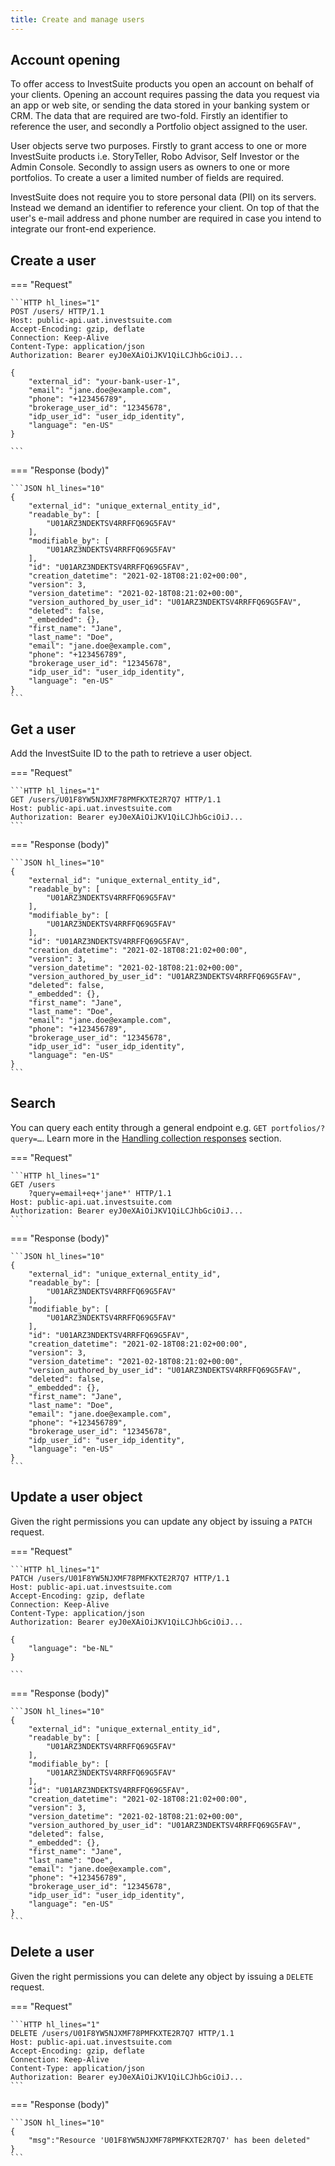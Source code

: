 ```yaml
---
title: Create and manage users
---
```


## Account opening

To offer access to InvestSuite products you open an account on behalf of your clients. Opening an account requires passing the data you request via an app or web site, or sending the data stored in your banking system or CRM. The data that are required are two-fold. Firstly an identifier to reference the user, and secondly a Portfolio object assigned to the user.

User objects serve two purposes. Firstly to grant access to one or more InvestSuite products i.e. StoryTeller, Robo Advisor, Self Investor or the Admin Console. Secondly to assign users as owners to one or more portfolios. To create a user a limited number of fields are required.

InvestSuite does not require you to store personal data (PII) on its servers. Instead we demand an identifier to reference your client. On top of that the user's e-mail address and phone number are required in case you intend to integrate our front-end experience.

## Create a user

=== "Request"

    ```HTTP hl_lines="1"
    POST /users/ HTTP/1.1
    Host: public-api.uat.investsuite.com
    Accept-Encoding: gzip, deflate
    Connection: Keep-Alive
    Content-Type: application/json
    Authorization: Bearer eyJ0eXAiOiJKV1QiLCJhbGciOiJ...

    {
        "external_id": "your-bank-user-1",
        "email": "jane.doe@example.com",
        "phone": "+123456789",
        "brokerage_user_id": "12345678",
        "idp_user_id": "user_idp_identity",
        "language": "en-US"
    }

    ```

=== "Response (body)"

    ```JSON hl_lines="10"
    {
        "external_id": "unique_external_entity_id",
        "readable_by": [
            "U01ARZ3NDEKTSV4RRFFQ69G5FAV"
        ],
        "modifiable_by": [
            "U01ARZ3NDEKTSV4RRFFQ69G5FAV"
        ],
        "id": "U01ARZ3NDEKTSV4RRFFQ69G5FAV",
        "creation_datetime": "2021-02-18T08:21:02+00:00",
        "version": 3,
        "version_datetime": "2021-02-18T08:21:02+00:00",
        "version_authored_by_user_id": "U01ARZ3NDEKTSV4RRFFQ69G5FAV",
        "deleted": false,
        "_embedded": {},
        "first_name": "Jane",
        "last_name": "Doe",
        "email": "jane.doe@example.com",
        "phone": "+123456789",
        "brokerage_user_id": "12345678",
        "idp_user_id": "user_idp_identity",
        "language": "en-US"
    }
    ```

## Get a user

Add the InvestSuite ID to the path to retrieve a user object.

=== "Request"

    ```HTTP hl_lines="1"
    GET /users/U01F8YW5NJXMF78PMFKXTE2R7Q7 HTTP/1.1
    Host: public-api.uat.investsuite.com
    Authorization: Bearer eyJ0eXAiOiJKV1QiLCJhbGciOiJ...
    ```

=== "Response (body)"

    ```JSON hl_lines="10"
    {
        "external_id": "unique_external_entity_id",
        "readable_by": [
            "U01ARZ3NDEKTSV4RRFFQ69G5FAV"
        ],
        "modifiable_by": [
            "U01ARZ3NDEKTSV4RRFFQ69G5FAV"
        ],
        "id": "U01ARZ3NDEKTSV4RRFFQ69G5FAV",
        "creation_datetime": "2021-02-18T08:21:02+00:00",
        "version": 3,
        "version_datetime": "2021-02-18T08:21:02+00:00",
        "version_authored_by_user_id": "U01ARZ3NDEKTSV4RRFFQ69G5FAV",
        "deleted": false,
        "_embedded": {},
        "first_name": "Jane",
        "last_name": "Doe",
        "email": "jane.doe@example.com",
        "phone": "+123456789",
        "brokerage_user_id": "12345678",
        "idp_user_id": "user_idp_identity",
        "language": "en-US"
    }
    ```

## Search

You can query each entity through a general endpoint e.g. `GET portfolios/?query=…`. Learn more in the [Handling collection responses](/advanced_topics/collections/) section.

=== "Request"

    ```HTTP hl_lines="1"
    GET /users
        ?query=email+eq+'jane*' HTTP/1.1
    Host: public-api.uat.investsuite.com
    Authorization: Bearer eyJ0eXAiOiJKV1QiLCJhbGciOiJ...
    ```

=== "Response (body)"

    ```JSON hl_lines="10"
    {
        "external_id": "unique_external_entity_id",
        "readable_by": [
            "U01ARZ3NDEKTSV4RRFFQ69G5FAV"
        ],
        "modifiable_by": [
            "U01ARZ3NDEKTSV4RRFFQ69G5FAV"
        ],
        "id": "U01ARZ3NDEKTSV4RRFFQ69G5FAV",
        "creation_datetime": "2021-02-18T08:21:02+00:00",
        "version": 3,
        "version_datetime": "2021-02-18T08:21:02+00:00",
        "version_authored_by_user_id": "U01ARZ3NDEKTSV4RRFFQ69G5FAV",
        "deleted": false,
        "_embedded": {},
        "first_name": "Jane",
        "last_name": "Doe",
        "email": "jane.doe@example.com",
        "phone": "+123456789",
        "brokerage_user_id": "12345678",
        "idp_user_id": "user_idp_identity",
        "language": "en-US"
    }
    ```

## Update a user object

Given the right permissions you can update any object by issuing a `PATCH` request.

=== "Request"

    ```HTTP hl_lines="1"
    PATCH /users/U01F8YW5NJXMF78PMFKXTE2R7Q7 HTTP/1.1
    Host: public-api.uat.investsuite.com
    Accept-Encoding: gzip, deflate
    Connection: Keep-Alive
    Content-Type: application/json
    Authorization: Bearer eyJ0eXAiOiJKV1QiLCJhbGciOiJ...

    {
        "language": "be-NL"
    }

    ```

=== "Response (body)"

    ```JSON hl_lines="10"
    {
        "external_id": "unique_external_entity_id",
        "readable_by": [
            "U01ARZ3NDEKTSV4RRFFQ69G5FAV"
        ],
        "modifiable_by": [
            "U01ARZ3NDEKTSV4RRFFQ69G5FAV"
        ],
        "id": "U01ARZ3NDEKTSV4RRFFQ69G5FAV",
        "creation_datetime": "2021-02-18T08:21:02+00:00",
        "version": 3,
        "version_datetime": "2021-02-18T08:21:02+00:00",
        "version_authored_by_user_id": "U01ARZ3NDEKTSV4RRFFQ69G5FAV",
        "deleted": false,
        "_embedded": {},
        "first_name": "Jane",
        "last_name": "Doe",
        "email": "jane.doe@example.com",
        "phone": "+123456789",
        "brokerage_user_id": "12345678",
        "idp_user_id": "user_idp_identity",
        "language": "en-US"
    }
    ```

## Delete a user

Given the right permissions you can delete any object by issuing a `DELETE` request.

=== "Request"

    ```HTTP hl_lines="1"
    DELETE /users/U01F8YW5NJXMF78PMFKXTE2R7Q7 HTTP/1.1
    Host: public-api.uat.investsuite.com
    Accept-Encoding: gzip, deflate
    Connection: Keep-Alive
    Content-Type: application/json
    Authorization: Bearer eyJ0eXAiOiJKV1QiLCJhbGciOiJ...
    ```

=== "Response (body)"

    ```JSON hl_lines="10"
    {
        "msg":"Resource 'U01F8YW5NJXMF78PMFKXTE2R7Q7' has been deleted"
    }
    ```
